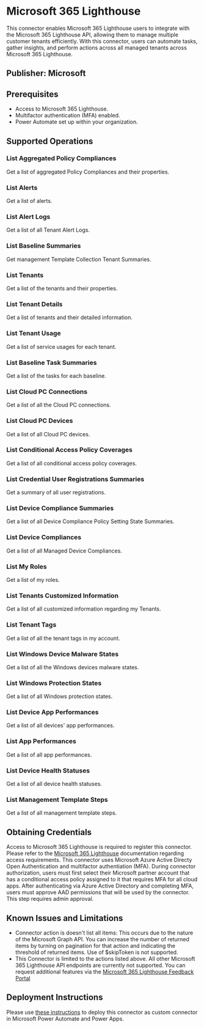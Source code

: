 # Microsoft 365 Lighthouse

This connector enables Microsoft 365 Lighthouse users to integrate with the Microsoft 365 Lighthouse API, allowing them to manage multiple customer tenants efficiently. With this connector, users can automate tasks, gather insights, and perform actions across all managed tenants across Microsoft 365 Lighthouse.

## Publisher: Microsoft​

## Prerequisites

- Access to Microsoft 365 Lighthouse.
- Multifactor authentication (MFA) enabled.
- Power Automate set up within your organization.

## Supported Operations

### List Aggregated Policy Compliances

Get a list of aggregated Policy Compliances and their properties.

### List Alerts

Get a list of alerts.

### List Alert Logs

Get a list of all Tenant Alert Logs.

### List Baseline Summaries

Get management Template Collection Tenant Summaries.

### List Tenants

Get a list of the tenants and their properties.

### List Tenant Details

Get a list of tenants and their detailed information.

### List Tenant Usage

Get a list of service usages for each tenant.

### List Baseline Task Summaries

Get a list of the tasks for each baseline.

### List Cloud PC Connections

Get a list of all the Cloud PC connections.

### List Cloud PC Devices

Get a list of all Cloud PC devices.

### List Conditional Access Policy Coverages

Get a list of all conditional access policy coverages.

### List Credential User Registrations Summaries

Get a summary of all user registrations.

### List Device Compliance Summaries

Get a list of all Device Compliance Policy Setting State Summaries.

### List Device Compliances

Get a list of all Managed Device Compliances.

### List My Roles

Get a list of my roles.

### List Tenants Customized Information

Get a list of all customized information regarding my Tenants.

### List Tenant Tags

Get a list of all the tenant tags in my account.

### List Windows Device Malware States

Get a list of all the Windows devices malware states.

### List Windows Protection States

Get a list of all Windows protection states.

### List Device App Performances

Get a list of all devices' app performances.

### List App Performances

Get a list of all app performances.

### List Device Health Statuses

Get a list of all device health statuses.

### List Management Template Steps

Get a list of all management template steps.

## Obtaining Credentials

Access to Microsoft 365 Lighthouse is required to register this connector. Please refer to the [Microsoft 365 Lighthouse](https://learn.microsoft.com/en-us/microsoft-365/lighthouse/m365-lighthouse-requirements?view=o365-worldwide) documentation regarding access requirements. This connector uses Microsoft Azure Active Directy Open Authentication and multifactor authentiation (MFA). During connector authorization, users must first select their Microsoft partner account that has a conditional access policy assigned to it that requires MFA for all cloud apps. After authenticating via Azure Active Directory and completing MFA, users must approve AAD permissions that will be used by the connector. This step requires admin approval.

## Known Issues and Limitations

- Connector action is doesn't list all items: This occurs due to the nature of the Microsoft Graph API. You can increase the number of returned items by turning on pagination for that action and indicating the threshold of returned items. Use of $skipToken is not supported.
- This Connector is limited to the actions listed above. All other Microsoft 365 Lighthouse API endpoints are currently not supported. You can request additional features via the [Microsoft 365 Lighthouse Feedback Portal](https://feedbackportal.microsoft.com/feedback/forum/d6a21c42-fe1b-ec11-b6e7-0022481f8472)

## Deployment Instructions

Please use [these instructions](https://cloudpartners.transform.microsoft.com/download?assetname=assets/M365-Lighthouse-and-Power-Platform-Integration-Guide.pdf&download=1) to deploy this connector as custom connector in Microsoft Power Automate and Power Apps.
